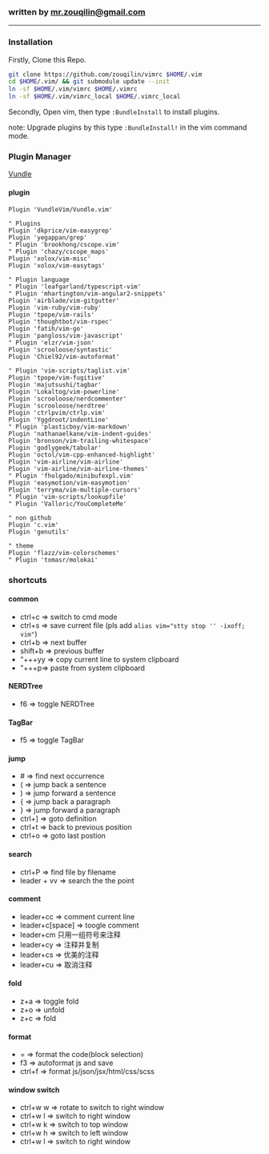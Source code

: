 ### written by mr.zouqilin@gmail.com

--------------------------------------------

### Installation
Firstly, Clone this Repo.
```bash
git clone https://github.com/zouqilin/vimrc $HOME/.vim
cd $HOME/.vim/ && git submodule update --init
ln -sf $HOME/.vim/vimrc $HOME/.vimrc
ln -sf $HOME/.vim/vimrc_local $HOME/.vimrc_local
```
Secondly, Open vim, then type `:BundleInstall` to install plugins.

note: Upgrade plugins by this type `:BundleInstall!` in the vim command mode.

### Plugin Manager
[Vundle](https://github.com/VundleVim/Vundle.vim)

#### plugin
```config
Plugin 'VundleVim/Vundle.vim'

" Plugins
Plugin 'dkprice/vim-easygrep'
Plugin 'yegappan/grep'
" Plugin 'brookhong/cscope.vim'
" Plugin 'chazy/cscope_maps'
Plugin 'xolox/vim-misc'
Plugin 'xolox/vim-easytags'

" Plugin language
" Plugin 'leafgarland/typescript-vim'
" Plugin 'mhartington/vim-angular2-snippets'
Plugin 'airblade/vim-gitgutter'
Plugin 'vim-ruby/vim-ruby'
Plugin 'tpope/vim-rails'
Plugin 'thoughtbot/vim-rspec'
Plugin 'fatih/vim-go'
Plugin 'pangloss/vim-javascript'
" Plugin 'elzr/vim-json'
Plugin 'scrooloose/syntastic'
Plugin 'Chiel92/vim-autoformat'

" Plugin 'vim-scripts/taglist.vim'
Plugin 'tpope/vim-fugitive'
Plugin 'majutsushi/tagbar'
Plugin 'Lokaltog/vim-powerline'
Plugin 'scrooloose/nerdcommenter'
Plugin 'scrooloose/nerdtree'
Plugin 'ctrlpvim/ctrlp.vim'
Plugin 'Yggdroot/indentLine'
" Plugin 'plasticboy/vim-markdown'
Plugin 'nathanaelkane/vim-indent-guides'
Plugin 'bronson/vim-trailing-whitespace'
Plugin 'godlygeek/tabular'
Plugin 'octol/vim-cpp-enhanced-highlight'
Plugin 'vim-airline/vim-airline'
Plugin 'vim-airline/vim-airline-themes'
" Plugin 'fholgado/minibufexpl.vim'
Plugin 'easymotion/vim-easymotion'
Plugin 'terryma/vim-multiple-cursors'
" Plugin 'vim-scripts/lookupfile'
" Plugin 'Valloric/YouCompleteMe'

" non github
Plugin 'c.vim'
Plugin 'genutils'

" theme
Plugin 'flazz/vim-colorschemes'
" Plugin 'tomasr/molokai'
```

### shortcuts

#### common
* ctrl+c => switch to cmd mode
* ctrl+s => save current file (pls add `alias vim="stty stop '' -ixoff; vim"`)
* ctrl+b => next buffer
* shift+b => previous buffer
* "+\++yy => copy current line to system clipboard
* "+\++p=> paste from system clipboard

#### NERDTree
* f6 => toggle NERDTree

#### TagBar
* f5 => toggle TagBar

#### jump
* \# => find next occurrence
* ( => jump back a sentence
* ) => jump forward a sentence
* { => jump back a paragraph
* } => jump forward a paragraph
* ctrl+] => goto definition
* ctrl+t => back to previous position
* ctrl+o => goto last postion

#### search
* ctrl+P => find file by filename
* leader + vv => search the the point

#### comment
* leader+cc => comment current line
* leader+c[space] => toogle comment
* leader+cm 只用一组符号来注释
* leader+cy => 注释并复制
* leader+cs => 优美的注释
* leader+cu => 取消注释

#### fold
* z+a => toggle fold
* z+o => unfold
* z+c => fold

#### format
* = => format the code(block selection)
* f3 => autoformat js and save
* ctrl+f => format js/json/jsx/html/css/scss

#### window switch
* ctrl+w w => rotate to switch to right window
* ctrl+w l => switch to right window
* ctrl+w k => switch to top window
* ctrl+w h => switch to left window
* ctrl+w l => switch to right window
